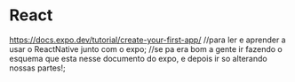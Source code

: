 # React

https://docs.expo.dev/tutorial/create-your-first-app/ //para ler e aprender a usar o ReactNative junto com o expo;
//se pa era bom a gente ir fazendo o esquema que esta nesse documento do expo, e depois ir so alterando nossas partes!;

